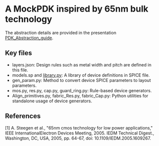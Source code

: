 # A MockPDK inspired by 65nm bulk technology

The abstraction details are provided in the presentation [PDK_Abstraction_guide](https://github.com/ALIGN-analoglayout/ALIGN-public/blob/bug/fix_link_PDK/pdks/PDK_Abstraction_Guide.pptx).

## Key files

* layers.json: Design rules such as metal width and pitch are defined in this file.
* models.sp and [library.py](https://github.com/ALIGN-analoglayout/ALIGN-public/blob/master/align/schema/library.py): A library of device definitions in SPICE file.
* gen_param.py: Method to convert device SPICE parameters to layout parameters.
* mos.py, res.py, cap.py, guard_ring.py: Rule-based device generators.
* Align_primitives.py, fabric_Res.py, fabric_Cap.py: Python utilities for standalone usage of device generators. 

## References

[1] A. Steegen et al., "65nm cmos technology for low power applications," IEEE InternationalElectron Devices Meeting, 2005. IEDM Technical Digest., Washington, DC, USA, 2005, pp. 64-67, doi: 10.1109/IEDM.2005.1609267.
